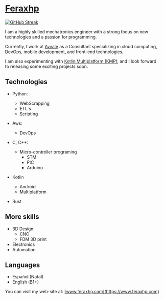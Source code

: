 # [Feraxhp](https://www.feraxhp.com)

[![GitHub Streak](https://streak-stats.demolab.com?user=feraxhp&theme=catppuccin-mocha&hide_border=true&border_radius=20&card_width=500)](https://git.io/streak-stats)

I am a highly skilled mechatronics engineer with a strong focus on new technologies and a passion for programming.

Currently, I work at [Avvale](https://www.avvale.com) as a Consultant specializing in cloud computing, DevOps, mobile development, and front-end technologies.

I am also experimenting with [Kotlin Multiplatform (KMP)](https://kotlinlang.org/docs/multiplatform.html), and I look forward to releasing some exciting projects soon.

## Technologies

- Python:
    - WebScrapping
    - ETL`s
    - Scripting
- Aws:
    - DevOps
- C, C++:
    - Micro-controller programing
        - STM
        - PIC
        - Arduino
- Kotlin
    - Android
    - Multiplatform

- Rust

## More skills

- 3D Design
    - CNC
    - FDM 3D print
- Electronics
- Automation

## Languages

- Español (Natal)
- English (B1+)

You can visit my web-site at: [www.feraxhp.com](https://www.feraxhp.com) 
